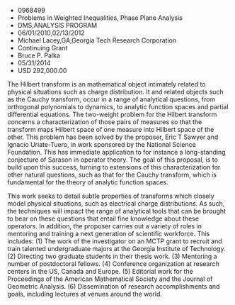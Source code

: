 
* 0968499
* Problems in Weighted Inequalities, Phase Plane Analysis
* DMS,ANALYSIS PROGRAM
* 06/01/2010,02/13/2012
* Michael Lacey,GA,Georgia Tech Research Corporation
* Continuing Grant
* Bruce P. Palka
* 05/31/2014
* USD 292,000.00

The Hilbert transform is an mathematical object intimately related to physical
situations such as charge distribution. It and related objects such as the
Cauchy transform, occur in a range of analytical questions, from orthogonal
polynomials to dynamics, to analytic function spaces and partial differential
equations. The two-weight problem for the Hilbert transform concerns a
characterization of those pairs of measures so that the transform maps Hilbert
space of one measure into Hilbert space of the other. This problem has been
solved by the proposer, Eric T Sawyer and Ignacio Uriate-Tuero, in work
sponsored by the National Science Foundation. This has immediate application to
for instance a long-standing conjecture of Sarason in operator theory. The goal
of this proposal, is to build upon this success, turning to extensions of this
characterization for other natural questions, such as that for the Cauchy
transform, which is fundamental for the theory of analytic function spaces.

This work seeks to detail subtle properties of transforms which closely model
physical situations, such as electrical charge distributions. As such, the
techniques will impact the range of analytical tools that can be brought to bear
on these questions that entail fine knowledge about these operators. In
addition, the proposer carries out a variety of roles in mentoring and training
a next generation of scientific workforce. This includes: (1) The work of the
investigator on an MCTP grant to recruit and train talented undergraduate majors
at the Georgia Institute of Technology. (2) Directing two graduate students in
their thesis work. (3) Mentoring a number of postdoctoral fellows. (4)
Conference organization at research centers in the US, Canada and Europe. (5)
Editorial work for the Proceedings of the American Mathematical Society and the
Journal of Geometric Analysis. (6) Dissemination of research accomplishments and
goals, including lectures at venues around the world.
